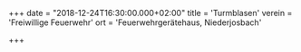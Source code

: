 +++
date = "2018-12-24T16:30:00.000+02:00"
title = 'Turmblasen'
verein = 'Freiwillige Feuerwehr'
ort = 'Feuerwehrgerätehaus, Niederjosbach'

+++

      